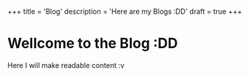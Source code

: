 +++
title = 'Blog'
description = 'Here are my Blogs :DD'
draft = true
+++

# Wellcome to the Blog :DD
Here I will make readable content :v

